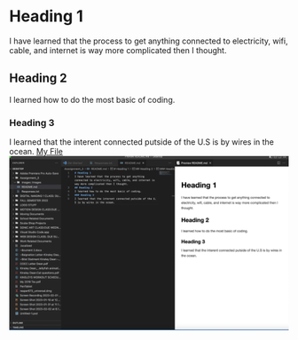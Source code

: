 # Heading 1
I have learned that the process to get anything connected to electricity, wifi, cable, and internet is way more complicated then I thought.
## Heading 2
I learned how to do the most basic of coding.
### Heading 3
I learned that the interent connected putside of the U.S is by wires in the ocean.
[My File](Responses.txt/Responses.txt)
![screenshot](./Images/screenshot.png)